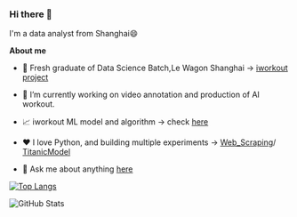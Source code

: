 ### Hi there 👋

I'm a data analyst from Shanghai😄

**About me**

- 💼 Fresh graduate of Data Science Batch,Le Wagon Shanghai -> [iworkout project](https://aiworkoutassistant.herokuapp.com/)

- 🔭 I’m currently working on video annotation and production of AI workout.

- 📈 iworkout ML model and algorithm -> check [here](https://github.com/larisayyen/iworkout)

- ❤️ I love Python, and building multiple experiments -> [Web_Scraping](https://github.com/larisayyen/Web_Scraping)/ [TitanicModel](https://github.com/larisayyen/TitanicModel)

- 💬 Ask me about anything [here](https://github.com/larisayyen/larisayyen/issues)

<!--
**larisayyen/larisayyen** is a ✨ _special_ ✨ repository because its `README.md` (this file) appears on your GitHub profile.

Here are some ideas to get you started:

- 🔭 I’m currently working on ...
- 🌱 I’m currently learning ...
- 👯 I’m looking to collaborate on ...
- 🤔 I’m looking for help with ...
- 💬 Ask me about ...
- 📫 How to reach me: ...
- 😄 Pronouns: ...
- ⚡ Fun fact: ...
-->

[![Top Langs](https://github-readme-stats.vercel.app/api/top-langs/?username=larisayyen&layout=compact&hide=jupyter%20notebook&card_width=440)](https://github.com/larisayyen/github-readme-stats)


![GitHub Stats](https://github-readme-stats.vercel.app/api?username=larisayyen&show_icons=true&theme=prussian)




